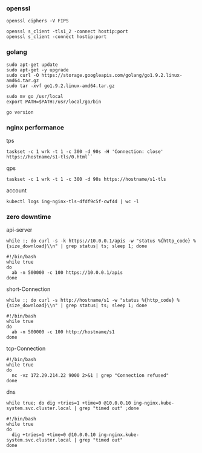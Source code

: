 ### openssl
```
openssl ciphers -V FIPS
```
```
openssl s_client -tls1_2 -connect hostip:port
openssl s_client -connect hostip:port
```
### golang
```
sudo apt-get update
sudo apt-get -y upgrade
sudo curl -O https://storage.googleapis.com/golang/go1.9.2.linux-amd64.tar.gz
sudo tar -xvf go1.9.2.linux-amd64.tar.gz

sudo mv go /usr/local
export PATH=$PATH:/usr/local/go/bin

go version
```
### nginx performance
tps
```
taskset -c 1 wrk -t 1 -c 300 -d 90s -H 'Connection: close' https://hostname/s1-tls/0.html``
```
qps
```
taskset -c 1 wrk -t 1 -c 300 -d 90s https://hostname/s1-tls
```
account
```
kubectl logs ing-nginx-tls-dfdf9c5f-cwf4d | wc -l
```
### zero downtime
api-server
```
while :; do curl -s -k https://10.0.0.1/apis -w "status %{http_code} %{size_download}\\n" | grep status| ts; sleep 1; done
```
```
#!/bin/bash
while true
do
  ab -n 500000 -c 100 https://10.0.0.1/apis
done
```
short-Connection
```
while :; do curl -s http://hostname/s1 -w "status %{http_code} %{size_download}\\n" | grep status| ts; sleep 1; done
```
```
#!/bin/bash
while true
do
  ab -n 500000 -c 100 http://hostname/s1
done
```
tcp-Connection
```
#!/bin/bash
while true
do
  nc -vz 172.29.214.22 9000 2>&1 | grep "Connection refused"
done
```
dns
```
while true; do dig +tries=1 +time=0 @10.0.0.10 ing-nginx.kube-system.svc.cluster.local | grep "timed out" ;done
```
```
#!/bin/bash
while true
do
  dig +tries=1 +time=0 @10.0.0.10 ing-nginx.kube-system.svc.cluster.local | grep "timed out"
done
```
